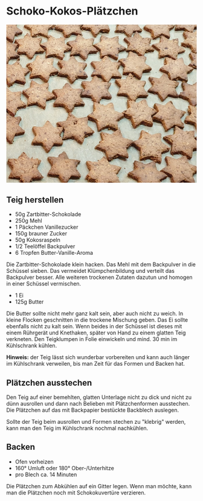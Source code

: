 # Schoko-Kokos-Plätzchen

![Schoko-Kokos-Plätzchenbild](/Bilder/Schoko-Kokos-Plaetzchen.jpg)

## Teig herstellen

* 50g Zartbitter-Schokolade
* 250g Mehl
* 1 Päckchen Vanillezucker
* 150g brauner Zucker
* 50g Kokosraspeln
* 1/2 Teelöffel Backpulver
* 6 Tropfen Butter-Vanille-Aroma

Die Zartbitter-Schokolade klein hacken.  Das Mehl mit dem Backpulver in die Schüssel sieben. Das vermeidet Klümpchenbildung und verteilt das Backpulver besser. Alle weiteren trockenen Zutaten dazutun und homogen in einer Schüssel vermischen.

* 1 Ei
* 125g Butter

Die Butter sollte nicht mehr ganz kalt sein, aber auch nicht zu weich. In kleine Flocken geschnitten in die trockene Mischung geben. Das Ei sollte ebenfalls nicht zu kalt sein. Wenn beides in der Schüssel ist dieses mit einem Rührgerät und Knethaken, später von Hand zu einem glatten Teig verkneten. Den Teigklumpen in Folie einwickeln und mind. 30 min im Kühlschrank kühlen.

**Hinweis:** der Teig lässt sich wunderbar vorbereiten und kann auch länger im Kühlschrank verweilen, bis man Zeit für das Formen und Backen hat.

## Plätzchen ausstechen

Den Teig auf einer bemehlten, glatten Unterlage nicht zu dick und nicht zu dünn ausrollen und dann nach Belieben mit Plätzchenformen ausstechen. Die Plätzchen auf das mit Backpapier bestückte Backblech auslegen.

Sollte der Teig beim ausrollen und Formen stechen zu "klebrig" werden, kann man den Teig im Kühlschrank nochmal nachkühlen.

## Backen

* Ofen vorheizen
* 160° Umluft oder 180° Ober-/Unterhitze
* pro Blech ca. 14 Minuten

Die Plätzchen zum Abkühlen auf ein Gitter legen. Wenn man möchte, kann man die Plätzchen noch mit Schokokuvertüre verzieren.

